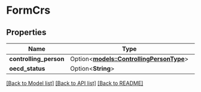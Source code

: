# FormCrs

## Properties

Name | Type | Description | Notes
------------ | ------------- | ------------- | -------------
**controlling_person** | Option<[**models::ControllingPersonType**](ControllingPersonType.md)> |  | [optional]
**oecd_status** | Option<**String**> |  | [optional]

[[Back to Model list]](../README.md#documentation-for-models) [[Back to API list]](../README.md#documentation-for-api-endpoints) [[Back to README]](../README.md)


